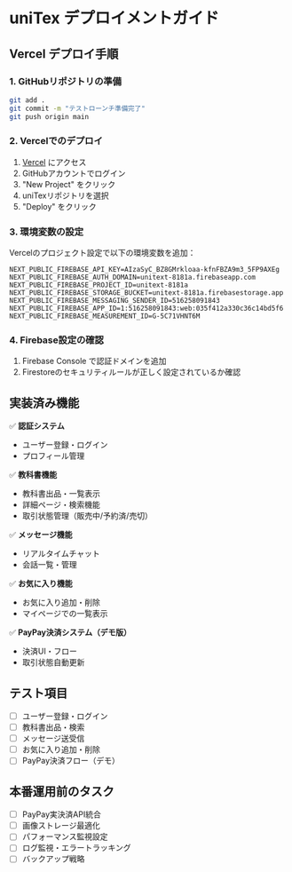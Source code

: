 # uniTex デプロイメントガイド

## Vercel デプロイ手順

### 1. GitHubリポジトリの準備
```bash
git add .
git commit -m "テストローンチ準備完了"
git push origin main
```

### 2. Vercelでのデプロイ

1. [Vercel](https://vercel.com) にアクセス
2. GitHubアカウントでログイン
3. "New Project" をクリック
4. uniTexリポジトリを選択
5. "Deploy" をクリック

### 3. 環境変数の設定

Vercelのプロジェクト設定で以下の環境変数を追加：

```
NEXT_PUBLIC_FIREBASE_API_KEY=AIzaSyC_BZ8GMrkloaa-kfnFBZA9m3_5FP9AXEg
NEXT_PUBLIC_FIREBASE_AUTH_DOMAIN=unitext-8181a.firebaseapp.com
NEXT_PUBLIC_FIREBASE_PROJECT_ID=unitext-8181a
NEXT_PUBLIC_FIREBASE_STORAGE_BUCKET=unitext-8181a.firebasestorage.app
NEXT_PUBLIC_FIREBASE_MESSAGING_SENDER_ID=516258091843
NEXT_PUBLIC_FIREBASE_APP_ID=1:516258091843:web:035f412a330c36c14bd5f6
NEXT_PUBLIC_FIREBASE_MEASUREMENT_ID=G-5C71VHNT6M
```

### 4. Firebase設定の確認

1. Firebase Console で認証ドメインを追加
2. Firestoreのセキュリティルールが正しく設定されているか確認

## 実装済み機能

✅ **認証システム**
- ユーザー登録・ログイン
- プロフィール管理

✅ **教科書機能**  
- 教科書出品・一覧表示
- 詳細ページ・検索機能
- 取引状態管理（販売中/予約済/売切）

✅ **メッセージ機能**
- リアルタイムチャット
- 会話一覧・管理

✅ **お気に入り機能**
- お気に入り追加・削除
- マイページでの一覧表示

✅ **PayPay決済システム（デモ版）**
- 決済UI・フロー
- 取引状態自動更新

## テスト項目

- [ ] ユーザー登録・ログイン
- [ ] 教科書出品・検索
- [ ] メッセージ送受信
- [ ] お気に入り追加・削除
- [ ] PayPay決済フロー（デモ）

## 本番運用前のタスク

- [ ] PayPay実決済API統合
- [ ] 画像ストレージ最適化
- [ ] パフォーマンス監視設定
- [ ] ログ監視・エラートラッキング
- [ ] バックアップ戦略